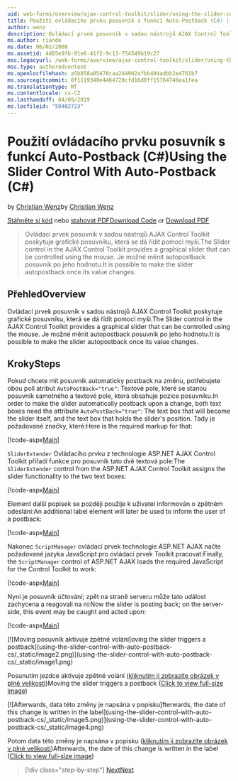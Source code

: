 ```yaml
---
uid: web-forms/overview/ajax-control-toolkit/slider/using-the-slider-control-with-auto-postback-cs
title: Použití ovládacího prvku posuvník s funkcí Auto-Postback (C#) | Dokumentace Microsoftu
author: wenz
description: Ovládací prvek posuvník v sadou nástrojů AJAX Control Toolkit poskytuje grafické posuvníku, která se dá řídit pomocí myši. Je možné provádět automaticky zaúčtovat posuvníku...
ms.author: riande
ms.date: 06/02/2008
ms.assetid: 4d85e9fb-91e6-41f2-9c13-754549b19c27
msc.legacyurl: /web-forms/overview/ajax-control-toolkit/slider/using-the-slider-control-with-auto-postback-cs
msc.type: authoredcontent
ms.openlocfilehash: a5b858a05470caa244902afbb404adbb2e4761b7
ms.sourcegitcommit: 0f1119340e4464720cfd16d0ff15764746ea1fea
ms.translationtype: MT
ms.contentlocale: cs-CZ
ms.lasthandoff: 04/09/2019
ms.locfileid: "59402723"
---
```

# <a name="using-the-slider-control-with-auto-postback-c"></a><span data-ttu-id="35484-104">Použití ovládacího prvku posuvník s funkcí Auto-Postback (C#)</span><span class="sxs-lookup"><span data-stu-id="35484-104">Using the Slider Control With Auto-Postback (C#)</span></span>

<span data-ttu-id="35484-105">by [Christian Wenz](https://github.com/wenz)</span><span class="sxs-lookup"><span data-stu-id="35484-105">by [Christian Wenz](https://github.com/wenz)</span></span>

<span data-ttu-id="35484-106">[Stáhněte si kód](http://download.microsoft.com/download/9/3/f/93f8daea-bebd-4821-833b-95205389c7d0/Slider1.cs.zip) nebo [stahovat PDF](http://download.microsoft.com/download/b/6/a/b6ae89ee-df69-4c87-9bfb-ad1eb2b23373/slider1CS.pdf)</span><span class="sxs-lookup"><span data-stu-id="35484-106">[Download Code](http://download.microsoft.com/download/9/3/f/93f8daea-bebd-4821-833b-95205389c7d0/Slider1.cs.zip) or [Download PDF](http://download.microsoft.com/download/b/6/a/b6ae89ee-df69-4c87-9bfb-ad1eb2b23373/slider1CS.pdf)</span></span>

> <span data-ttu-id="35484-107">Ovládací prvek posuvník v sadou nástrojů AJAX Control Toolkit poskytuje grafické posuvníku, která se dá řídit pomocí myši.</span><span class="sxs-lookup"><span data-stu-id="35484-107">The Slider control in the AJAX Control Toolkit provides a graphical slider that can be controlled using the mouse.</span></span> <span data-ttu-id="35484-108">Je možné měnit autopostback posuvník po jeho hodnotu.</span><span class="sxs-lookup"><span data-stu-id="35484-108">It is possible to make the slider autopostback once its value changes.</span></span>


## <a name="overview"></a><span data-ttu-id="35484-109">Přehled</span><span class="sxs-lookup"><span data-stu-id="35484-109">Overview</span></span>

<span data-ttu-id="35484-110">Ovládací prvek posuvník v sadou nástrojů AJAX Control Toolkit poskytuje grafické posuvníku, která se dá řídit pomocí myši.</span><span class="sxs-lookup"><span data-stu-id="35484-110">The Slider control in the AJAX Control Toolkit provides a graphical slider that can be controlled using the mouse.</span></span> <span data-ttu-id="35484-111">Je možné měnit autopostback posuvník po jeho hodnotu.</span><span class="sxs-lookup"><span data-stu-id="35484-111">It is possible to make the slider autopostback once its value changes.</span></span>

## <a name="steps"></a><span data-ttu-id="35484-112">Kroky</span><span class="sxs-lookup"><span data-stu-id="35484-112">Steps</span></span>

<span data-ttu-id="35484-113">Pokud chcete mít posuvník automaticky postback na změnu, potřebujete obou polí atribut `AutoPostBack="true"`: Textové pole, které se stanou posuvník samotného a textové pole, která obsahuje pozice posuvníku.</span><span class="sxs-lookup"><span data-stu-id="35484-113">In order to make the slider automatically postback upon a change, both text boxes need the attribute `AutoPostBack="true"`: The text box that will become the slider itself, and the text box that holds the slider's position.</span></span> <span data-ttu-id="35484-114">Tady je požadované značky, které:</span><span class="sxs-lookup"><span data-stu-id="35484-114">Here is the required markup for that:</span></span>

[!code-aspx[Main](using-the-slider-control-with-auto-postback-cs/samples/sample1.aspx)]

<span data-ttu-id="35484-115">`SliderExtender` Ovládacího prvku z technologie ASP.NET AJAX Control Toolkit přiřadí funkce pro posuvník tato dvě textová pole:</span><span class="sxs-lookup"><span data-stu-id="35484-115">The `SliderExtender` control from the ASP.NET AJAX Control Toolkit assigns the slider functionality to the two text boxes:</span></span>

[!code-aspx[Main](using-the-slider-control-with-auto-postback-cs/samples/sample2.aspx)]

<span data-ttu-id="35484-116">Element další popisek se později použije k uživatel informován o zpětném odeslání:</span><span class="sxs-lookup"><span data-stu-id="35484-116">An additional label element will later be used to inform the user of a postback:</span></span>

[!code-aspx[Main](using-the-slider-control-with-auto-postback-cs/samples/sample3.aspx)]

<span data-ttu-id="35484-117">Nakonec `ScriptManager` ovládací prvek technologie ASP.NET AJAX načte požadované jazyka JavaScript pro ovládací prvek Toolkit pracovat:</span><span class="sxs-lookup"><span data-stu-id="35484-117">Finally, the `ScriptManager` control of ASP.NET AJAX loads the required JavaScript for the Control Toolkit to work:</span></span>

[!code-aspx[Main](using-the-slider-control-with-auto-postback-cs/samples/sample4.aspx)]

<span data-ttu-id="35484-118">Nyní je posuvník účtování; zpět na straně serveru může tato událost zachycena a reagovali na ni:</span><span class="sxs-lookup"><span data-stu-id="35484-118">Now the slider is posting back; on the server-side, this event may be caught and acted upon:</span></span>

[!code-aspx[Main](using-the-slider-control-with-auto-postback-cs/samples/sample5.aspx)]


[![M<span data-ttu-id="35484-119">oving posuvník aktivuje zpětné volání]</span><span class="sxs-lookup"><span data-stu-id="35484-119">oving the slider triggers a postback]</span></span>(using-the-slider-control-with-auto-postback-cs/_static/image2.png)](using-the-slider-control-with-auto-postback-cs/_static/image1.png)

<span data-ttu-id="35484-120">Posunutím jezdce aktivuje zpětné volání ([kliknutím ji zobrazíte obrázek v plné velikosti](using-the-slider-control-with-auto-postback-cs/_static/image3.png))</span><span class="sxs-lookup"><span data-stu-id="35484-120">Moving the slider triggers a postback ([Click to view full-size image](using-the-slider-control-with-auto-postback-cs/_static/image3.png))</span></span>


[![A<span data-ttu-id="35484-121">fterwards, data této změny je napsána v popisku]</span><span class="sxs-lookup"><span data-stu-id="35484-121">fterwards, the date of this change is written in the label]</span></span>(using-the-slider-control-with-auto-postback-cs/_static/image5.png)](using-the-slider-control-with-auto-postback-cs/_static/image4.png)

<span data-ttu-id="35484-122">Potom data této změny je napsána v popisku ([kliknutím ji zobrazíte obrázek v plné velikosti](using-the-slider-control-with-auto-postback-cs/_static/image6.png))</span><span class="sxs-lookup"><span data-stu-id="35484-122">Afterwards, the date of this change is written in the label ([Click to view full-size image](using-the-slider-control-with-auto-postback-cs/_static/image6.png))</span></span>

> [!div class="step-by-step"]
> [<span data-ttu-id="35484-123">Next</span><span class="sxs-lookup"><span data-stu-id="35484-123">Next</span></span>](databinding-the-slider-control-cs.md)
